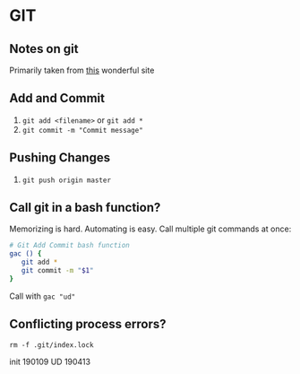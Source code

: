 GIT
=======

Notes on git
---------
Primarily taken from [this](http://rogerdudler.github.io/git-guide/) wonderful site 


Add and Commit
---------
1. `git add <filename>` or `git add *`
2. `git commit -m "Commit message"`


Pushing Changes
---------
1. `git push origin master`


Call git in a bash function? 
---------
Memorizing is hard. Automating is easy. Call multiple git commands at once:

```bash
# Git Add Commit bash function
gac () {
   git add *
   git commit -m "$1"
}
```

Call with `gac "ud"`  



Conflicting process errors?
---------
`rm -f .git/index.lock`




init 190109
UD   190413